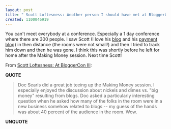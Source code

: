 ```yaml
---
layout: post
title: " Scott Loftesness: Another person I should have met at BloggerCon III"
created: 1100046919
---
```

<p>
You can't meet everybody at a conference.  Especially a 1 day conference where there are 300 people.  I saw Scott (I love his <a href="http://www.sjl.us/">blog</a> and his <a href="http://www.paymentsnews.com/">payment blog</a>) in then distance (the rooms were not small!) and then I tried to track him down and then he was gone.  I think this was shortly before he left for home after the Making Money session.  Next time Scott! 
</p><p>
From <a href="http://www.sjl.us/main/2004/11/at_bloggercon_i.html#more">Scott Loftesness: At BloggerCon III</a>:
</p><p>
<strong>QUOTE</strong>
</p><blockquote>
Doc Searls did a great job teeing up the Making Money session. I especially enjoyed the discussion about nickels and dimes vs. "big money" resulting from blogs. Doc asked a particularly interesting question when he asked how many of the folks in the room were in a new business somehow related to blogs -- my guess of the hands was about 40 percent of the audience in the room. Wow.
</blockquote><p>
<strong>UNQUOTE</strong>
</p>

